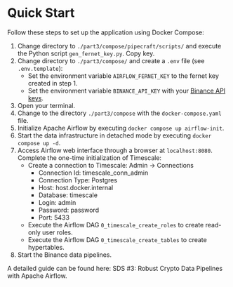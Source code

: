 # Quick Start
Follow these steps to set up the application using Docker Compose:
1. Change directory to `./part3/compose/pipecraft/scripts/` and execute the Python script `gen_fernet_key.py`. Copy key.
2. Change directory to `./part3/compose/` and create a `.env` file (see `.env.template`):
   * Set the environment variable `AIRFLOW_FERNET_KEY` to the fernet key created in step 1.
   * Set the environment variable `BINANCE_API_KEY` with your [Binance API keys](https://www.binance.com/en/support/faq/how-to-create-api-keys-on-binance-360002502072). 
3. Open your terminal.
4. Change to the directory ``./part3/compose`` with the ``docker-compose.yaml`` file.
5. Initialize Apache Airflow by executing ``docker compose up airflow-init``.
6. Start the data infrastructure in detached mode by executing ``docker compose up -d``.
7. Access Airflow web interface through a browser at ``localhost:8080``. Complete the one-time 
initialization of Timescale:
   - Create a connection to Timescale: Admin → Connections
     * Connection Id: timescale_conn_admin
     * Connection Type: Postgres
     * Host: host.docker.internal
     * Database: timescale
     * Login: admin
     * Password: password
     * Port: 5433
   - Execute the Airflow DAG `0_timescale_create_roles` to create read-only user roles.
   - Execute the Airflow DAG `0_timescale_create_tables` to create hypertables. 
8. Start the Binance data pipelines.

A detailed guide can be found here: SDS #3: Robust Crypto Data Pipelines with Apache Airflow.